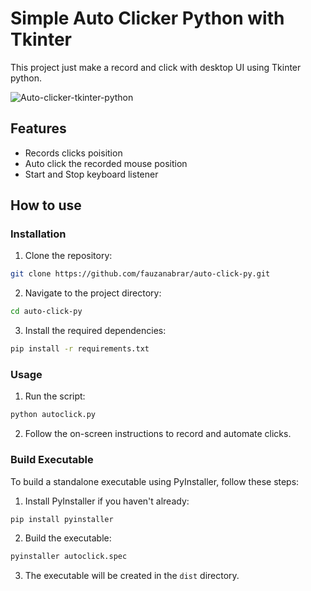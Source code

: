 # Simple Auto Clicker Python with Tkinter

This project just make a record and click with desktop UI using Tkinter python. 

![Auto-clicker-tkinter-python](https://github.com/user-attachments/assets/5648080a-fd79-46b4-9b2c-f60a4d70a59a)



## Features
- Records clicks poisition
- Auto click the recorded mouse position
- Start and Stop keyboard listener

## How to use
### Installation

1. Clone the repository:
  ```bash
  git clone https://github.com/fauzanabrar/auto-click-py.git
  ```
2. Navigate to the project directory:
  ```bash
  cd auto-click-py
  ```
3. Install the required dependencies:
  ```bash
  pip install -r requirements.txt
  ```

### Usage

1. Run the script:
  ```bash
  python autoclick.py
  ```
2. Follow the on-screen instructions to record and automate clicks.

### Build Executable

To build a standalone executable using PyInstaller, follow these steps:

1. Install PyInstaller if you haven't already:
  ```bash
  pip install pyinstaller
  ```
2. Build the executable:
  ```bash
  pyinstaller autoclick.spec
  ```
3. The executable will be created in the `dist` directory.
